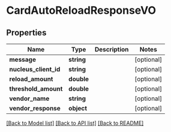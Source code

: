 # CardAutoReloadResponseVO

## Properties
Name | Type | Description | Notes
------------ | ------------- | ------------- | -------------
**message** | **string** |  | [optional] 
**nucleus_client_id** | **string** |  | [optional] 
**reload_amount** | **double** |  | [optional] 
**threshold_amount** | **double** |  | [optional] 
**vendor_name** | **string** |  | [optional] 
**vendor_response** | **object** |  | [optional] 

[[Back to Model list]](../README.md#documentation-for-models) [[Back to API list]](../README.md#documentation-for-api-endpoints) [[Back to README]](../README.md)



